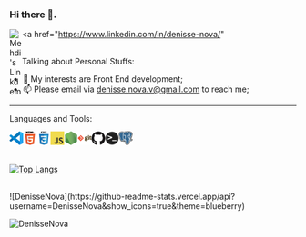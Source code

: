 ### Hi there 👋.  

<a href="https://www.linkedin.com/in/denisse-nova/"
  <img align="left" alt="Mehdi's LinkdeIn" width="22px" src="https://github.com/TheDudeThatCode/TheDudeThatCode/blob/master/Assets/Linkedin.svg" />
</a>
<br />
<br />

Talking about Personal Stuffs:


- 🤔 My interests are Front End development;
- 📫 Please email via denisse.nova.v@gmail.com to reach me;




---
Languages and Tools:

<img align="left" height="24" src="https://raw.githubusercontent.com/github/explore/80688e429a7d4ef2fca1e82350fe8e3517d3494d/topics/visual-studio-code/visual-studio-code.png">
<img align="left" height="24" src="https://raw.githubusercontent.com/github/explore/80688e429a7d4ef2fca1e82350fe8e3517d3494d/topics/html/html.png">
<img align="left" height="24" src="https://raw.githubusercontent.com/github/explore/80688e429a7d4ef2fca1e82350fe8e3517d3494d/topics/css/css.png">
<img align="left" height="24" src="https://raw.githubusercontent.com/github/explore/80688e429a7d4ef2fca1e82350fe8e3517d3494d/topics/javascript/javascript.png">
<img align="left" height="24" src="https://raw.githubusercontent.com/github/explore/80688e429a7d4ef2fca1e82350fe8e3517d3494d/topics/nodejs/nodejs.png">
<img align="left" height="24" src="https://raw.githubusercontent.com/github/explore/80688e429a7d4ef2fca1e82350fe8e3517d3494d/topics/git/git.png">
<img align="left" height="24" src="https://raw.githubusercontent.com/github/explore/78df643247d429f6cc873026c0622819ad797942/topics/github/github.png">
<img align="left" height="24" src="https://raw.githubusercontent.com/github/explore/80688e429a7d4ef2fca1e82350fe8e3517d3494d/topics/terminal/terminal.png">
<img aling="left" height="24" src="https://raw.githubusercontent.com/github/explore/80688e429a7d4ef2fca1e82350fe8e3517d3494d/topics/postgresql/postgresql.png">

<br />
<br />



[![Top Langs](https://github-readme-stats.vercel.app/api/top-langs/?username=DenisseNova&layout=compact&theme=blueberry)](https://github.com/DenisseNova/github-readme-stats)


<br />
![DenisseNova](https://github-readme-stats.vercel.app/api?username=DenisseNova&show_icons=true&theme=blueberry)

![DenisseNova](https://github-readme-stats.vercel.app/api?username=DenisseNova&show_icons=true&hide=contribs,prs&cache_seconds=86400&theme=blueberry)


</p>

<br />
<br />
